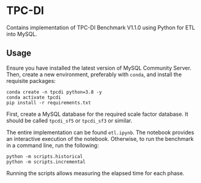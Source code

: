 # TPC-DI

Contains implementation of TPC-DI Benchmark V1.1.0 using Python for ETL into MySQL.

## Usage

Ensure you have installed the latest version of MySQL Community Server. Then, create a new environment, preferably with `conda`, and install the requisite packages: 

    conda create -n tpcdi python=3.8 -y
    conda activate tpcdi
    pip install -r requirements.txt

First, create a MySQL database for the required scale factor database. It should be called `tpcdi_sf5` or `tpcdi_sf3` or similar. 

The entire implementation can be found `etl.ipynb`. The notebook provides an interactive execution of the notebook. Otherwise, to run the benchmark in a command line, run the following:

    python -m scripts.historical
    python -m scripts.incremental

Running the scripts allows measuring the elapsed time for each phase.
